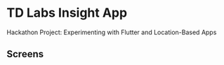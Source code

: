 # TD Labs Insight App

Hackathon Project: Experimenting with Flutter and Location-Based Apps

## Screens



